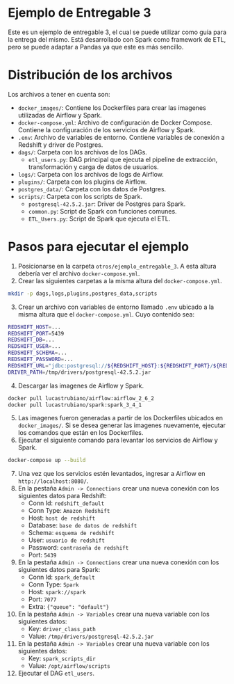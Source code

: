 # Ejemplo de Entregable 3
Este es un ejemplo de entregable 3, el cual se puede utilizar como guía para la entrega del mismo. Está desarrollado con Spark como framework de ETL, pero se puede adaptar a Pandas ya que este es más sencillo.

# Distribución de los archivos
Los archivos a tener en cuenta son:
* `docker_images/`: Contiene los Dockerfiles para crear las imagenes utilizadas de Airflow y Spark.
* `docker-compose.yml`: Archivo de configuración de Docker Compose. Contiene la configuración de los servicios de Airflow y Spark.
* `.env`: Archivo de variables de entorno. Contiene variables de conexión a Redshift y driver de Postgres.
* `dags/`: Carpeta con los archivos de los DAGs.
    * `etl_users.py`: DAG principal que ejecuta el pipeline de extracción, transformación y carga de datos de usuarios.
* `logs/`: Carpeta con los archivos de logs de Airflow.
* `plugins/`: Carpeta con los plugins de Airflow.
* `postgres_data/`: Carpeta con los datos de Postgres.
* `scripts/`: Carpeta con los scripts de Spark.
    * `postgresql-42.5.2.jar`: Driver de Postgres para Spark.
    * `common.py`: Script de Spark con funciones comunes.
    * `ETL_Users.py`: Script de Spark que ejecuta el ETL.

# Pasos para ejecutar el ejemplo
1. Posicionarse en la carpeta `otros/ejemplo_entregable_3`. A esta altura debería ver el archivo `docker-compose.yml`.
2. Crear las siguientes carpetas a la misma altura del `docker-compose.yml`.
```bash
mkdir -p dags,logs,plugins,postgres_data,scripts
```
3. Crear un archivo con variables de entorno llamado `.env` ubicado a la misma altura que el `docker-compose.yml`. Cuyo contenido sea:
```bash
REDSHIFT_HOST=...
REDSHIFT_PORT=5439
REDSHIFT_DB=...
REDSHIFT_USER=...
REDSHIFT_SCHEMA=...
REDSHIFT_PASSWORD=...
REDSHIFT_URL="jdbc:postgresql://${REDSHIFT_HOST}:${REDSHIFT_PORT}/${REDSHIFT_DB}?user=${REDSHIFT_USER}&password=${REDSHIFT_PASSWORD}"
DRIVER_PATH=/tmp/drivers/postgresql-42.5.2.jar
```
4. Descargar las imagenes de Airflow y Spark.
```bash
docker pull lucastrubiano/airflow:airflow_2_6_2
docker pull lucastrubiano/spark:spark_3_4_1
```
5. Las imagenes fueron generadas a partir de los Dockerfiles ubicados en `docker_images/`. Si se desea generar las imagenes nuevamente, ejecutar los comandos que están en los Dockerfiles.
6. Ejecutar el siguiente comando para levantar los servicios de Airflow y Spark.
```bash
docker-compose up --build
```
7. Una vez que los servicios estén levantados, ingresar a Airflow en `http://localhost:8080/`.
8. En la pestaña `Admin -> Connections` crear una nueva conexión con los siguientes datos para Redshift:
    * Conn Id: `redshift_default`
    * Conn Type: `Amazon Redshift`
    * Host: `host de redshift`
    * Database: `base de datos de redshift`
    * Schema: `esquema de redshift`
    * User: `usuario de redshift`
    * Password: `contraseña de redshift`
    * Port: `5439`
9. En la pestaña `Admin -> Connections` crear una nueva conexión con los siguientes datos para Spark:
    * Conn Id: `spark_default`
    * Conn Type: `Spark`
    * Host: `spark://spark`
    * Port: `7077`
    * Extra: `{"queue": "default"}`
10. En la pestaña `Admin -> Variables` crear una nueva variable con los siguientes datos:
    * Key: `driver_class_path`
    * Value: `/tmp/drivers/postgresql-42.5.2.jar`
11. En la pestaña `Admin -> Variables` crear una nueva variable con los siguientes datos:
    * Key: `spark_scripts_dir`
    * Value: `/opt/airflow/scripts`
12. Ejecutar el DAG `etl_users`.
